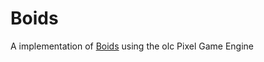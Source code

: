 # Boids
A implementation of [Boids](https://en.wikipedia.org/wiki/Boids "Wikipedia") using the olc Pixel Game Engine
